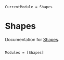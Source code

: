 ```@meta
CurrentModule = Shapes
```

# Shapes

Documentation for [Shapes](https://github.com/lilboyspirit/Shapes.jl).

```@index
```

```@autodocs
Modules = [Shapes]
```
